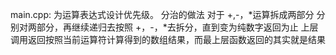 main.cpp:
为运算表达式设计优先级。
分治的做法
对于 +,-，*运算拆成两部分
分别对两部分，再继续递归去按照 +，-，*去拆分，直到变为纯数字返回为止
上层调用返回按照当前运算符计算得到的数组结果，而最上层函数返回的其实就是结果

